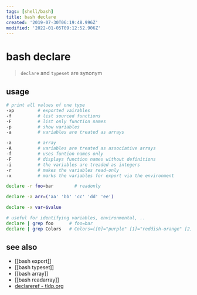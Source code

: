 ```yaml
---
tags: [shell/bash]
title: bash declare
created: '2019-07-30T06:19:48.996Z'
modified: '2022-01-05T09:12:52.906Z'
---
```


# bash declare

> `declare` and `typeset` are synonym

## usage

```sh
# print all values of one type
-xp         # exported vairables
-f          # list sourced functions
-F          # list only function names
-p          # show variables
-a          # variables are treated as arrays

-a          # array
-A          # variables are treated as associative arrays
-f          # uses funtion names only
-F          # displays function names without definitions
-i          # the variables are treaded as integers
-r          # makes the variables read-only
-x          # marks the variables for export via the environment
```

```sh
declare -r foo=bar        # readonly

declare -a arr=('aa' 'bb' 'cc' 'dd' 'ee')

declare -x var=$value

# useful for identifying variables, environmental, ..
declare | grep foo      # foo=bar
declare | grep Colors   # Colors=([0]="purple" [1]="reddish-orange" [2]="light green")
```

## see also

- [[bash export]]
- [[bash typeset]]
- [[bash array]]
- [[bash readarray]]
- [declareref - tldp.org](http://tldp.org/LDP/abs/html/declareref.html)
